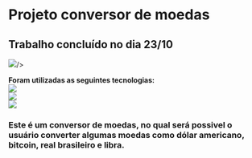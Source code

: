
<h1> Projeto conversor de moedas</h1>
<h2>Trabalho concluído no dia 23/10 </h2>
<img src="https://github.com/NandoHost/Trabalho1DevJs/issues/2#issue-1957982908"
  alt"projeto-converor"

  />

<b>Foram utilizadas as seguintes tecnologias<b>:
<br>
<img src= "https://img.shields.io/badge/HTML5-E34F26?style=for-the-badge&logo=html5&logoColor=white"/>
<br>
<img src= "https://img.shields.io/badge/CSS3-1572B6?style=for-the-badge&logo=css3&logoColor=white"/>
<br>
<img src= "https://img.shields.io/badge/JavaScript-F7DF1E?style=for-the-badge&logo=javascript&logoColor=black"/>
<br>

<h3>Este é um conversor de moedas, no qual será possivel o usuário converter algumas moedas como dólar americano, bitcoin, real brasileiro e libra.</h3>
